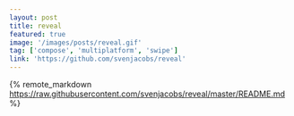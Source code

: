 ```yaml
---
layout: post
title: reveal
featured: true
image: '/images/posts/reveal.gif'
tag: ['compose', 'multiplatform', 'swipe']
link: 'https://github.com/svenjacobs/reveal'
---
```


{% remote_markdown https://raw.githubusercontent.com/svenjacobs/reveal/master/README.md %}
